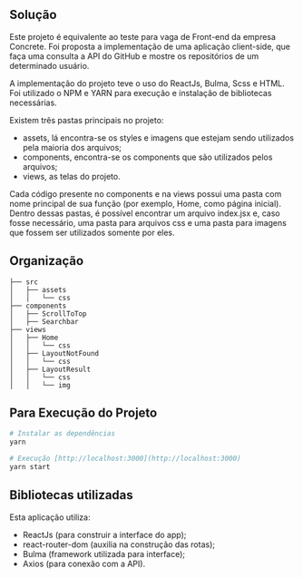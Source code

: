 ## Solução
Este projeto é equivalente ao teste para vaga de Front-end da empresa Concrete. Foi proposta a implementação de uma aplicação client-side, que faça uma consulta a API do GitHub e mostre os repositórios de um determinado usuário.

A implementação do projeto teve o uso do ReactJs, Bulma, Scss e HTML. Foi utilizado o NPM e YARN para execução e instalação de bibliotecas necessárias.

Existem três pastas principais no projeto:
- assets, lá encontra-se os styles e imagens que estejam sendo utilizados pela maioria dos arquivos;
- components, encontra-se os components que são utilizados pelos arquivos;
- views, as telas do projeto.

Cada código presente no components e na views possui uma pasta com nome principal de sua função (por exemplo, Home, como página inicial). Dentro dessas pastas, é possível encontrar um arquivo index.jsx e, caso fosse necessário, uma pasta para arquivos css e uma pasta para imagens que fossem ser utilizados somente por eles.


## Organização
```
├── src
│   ├── assets
│   │   └── css
├── components
│   ├── ScrollToTop
│   ├── Searchbar
├── views
│   ├── Home
│   │   └── css
│   ├── LayoutNotFound
│   │   └── css
│   ├── LayoutResult
│   │   └── css
│   │   └── img

```

## Para Execução do Projeto

``` bash
# Instalar as dependências
yarn

# Execução [http://localhost:3000](http://localhost:3000)
yarn start

```

## Bibliotecas utilizadas
Esta aplicação utiliza:
- ReactJs (para construir a interface do app);
- react-router-dom (auxilia na construção das rotas);
- Bulma (framework utilizada para interface);
- Axios (para conexão com a API).
